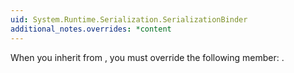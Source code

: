 ```yaml
---
uid: System.Runtime.Serialization.SerializationBinder
additional_notes.overrides: *content
---
```


<p>When you inherit from <xref href="System.Runtime.Serialization.SerializationBinder"></xref>, you must override the following member: <xref href="System.Runtime.Serialization.SerializationBinder.BindToType(System.String,System.String)"></xref>.</p>



